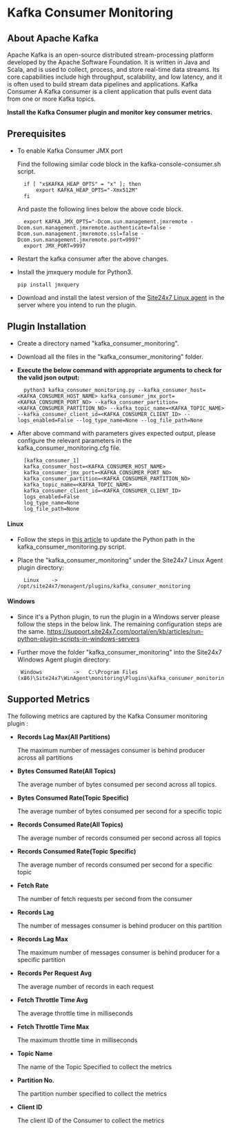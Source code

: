 # **Kafka Consumer Monitoring**

## About Apache Kafka
Apache Kafka is an open-source distributed stream-processing platform developed by the Apache Software Foundation. It is written in Java and Scala, and is used to collect, process, and store real-time data streams. Its core capabilities include high throughput, scalability, and low latency, and it is often used to build stream data pipelines and applications.
Kafka Consumer
A Kafka consumer is a client application that pulls event data from one or more Kafka topics. 

**Install the Kafka Consumer plugin and monitor key consumer metrics.**

## Prerequisites
- To enable Kafka Consumer JMX port

    Find the following similar code block in the kafka-console-consumer.sh script.

        
        if [ "x$KAFKA_HEAP_OPTS" = "x" ]; then
            export KAFKA_HEAP_OPTS="-Xmx512M"
        fi
        
    And paste the following lines below the above code block.


        export KAFKA_JMX_OPTS="-Dcom.sun.management.jmxremote -Dcom.sun.management.jmxremote.authenticate=false -Dcom.sun.management.jmxremote.ssl=false -Dcom.sun.management.jmxremote.port=9997"
        export JMX_PORT=9997

- Restart the kafka consumer after the above changes.
- Install the jmxquery module for Python3.

    ```
    pip install jmxquery
    ```
- Download and install the latest version of the [Site24x7 Linux agent](https://www.site24x7.com/app/client#/admin/inventory/add-monitor) in the server where you intend to run the plugin.


## Plugin Installation

- Create a directory named "kafka_consumer_monitoring".
  
- Download all the files in the "kafka_consumer_monitoring" folder.

- **Execute the below command with appropriate arguments to check for the valid json output:**


        python3 kafka_consumer_monitoring.py --kafka_consumer_host=<KAFKA_CONSUMER_HOST_NAME> kafka_consumer_jmx_port=<KAFKA_CONSUMER_PORT_NO> --kafka_consumer_partition=<KAFKA_CONSUMER_PARTITION_NO> --kafka_topic_name=<KAFKA_TOPIC_NAME> --kafka_consumer_client_id=<KAFKA_CONSUMER_CLIENT_ID> --logs_enabled=False --log_type_name=None --log_file_path=None


- After above command with parameters gives expected output, please configure the relevant parameters in the kafka_consumer_monitoring.cfg file.

        [kafka_consumer_1]
        kafka_consumer_host=<KAFKA_CONSUMER_HOST_NAME>
        kafka_consumer_jmx_port=<KAFKA_CONSUMER_PORT_NO>
        kafka_consumer_partition=<KAFKA_CONSUMER_PARTITION_NO>
        kafka_topic_name=<KAFKA_TOPIC_NAME>
        kafka_consumer_client_id=<KAFKA_CONSUMER_CLIENT_ID>
        logs_enabled=False
        log_type_name=None
        log_file_path=None


#### Linux

- Follow the steps in [this article](https://support.site24x7.com/portal/en/kb/articles/updating-python-path-in-a-plugin-script-for-linux-servers) to update the Python path in the kafka_consumer_monitoring.py script.

- Place the "kafka_consumer_monitoring" under the Site24x7 Linux Agent plugin directory:

        Linux    ->   /opt/site24x7/monagent/plugins/kafka_consumer_monitoring
#### Windows
- Since it's a Python plugin, to run the plugin in a Windows server please follow the steps in the below link. The remaining configuration steps are the same.
https://support.site24x7.com/portal/en/kb/articles/run-python-plugin-scripts-in-windows-servers
-  Further move the folder "kafka_consumer_monitoring" into the  Site24x7 Windows Agent plugin directory:

        Windows          ->   C:\Program Files (x86)\Site24x7\WinAgent\monitoring\Plugins\kafka_consumer_monitoring


## Supported Metrics
The following metrics are captured by the Kafka Consumer monitoring plugin :

- **Records Lag Max(All Partitions)**

    The maximum number of messages consumer is behind producer across all partitions
- **Bytes Consumed Rate(All Topics)**

    The average number of bytes consumed per second across all topics.
- **Bytes Consumed Rate(Topic Specific)**

    The average number of bytes consumed per second for a specific topic

- **Records Consumed Rate(All Topics)**

    The average number of records consumed per second across all topics
- **Records Consumed Rate(Topic Specific)**

    The average number of records consumed per second for a specific topic
- **Fetch Rate**

    The number of fetch requests per second from the consumer
- **Records Lag**

    The number of messages consumer is behind producer on this partition

- **Records Lag Max**

    The maximum number of messages consumer is behind producer for a specific partition

- **Records Per Request Avg**

    The average number of records in each request
- **Fetch Throttle Time Avg**

    The average throttle time in milliseconds
- **Fetch Throttle Time Max**

    The maximum throttle time in milliseconds
- **Topic Name**

    The name of the Topic Specified to collect the metrics
- **Partition No.**

    The partition number specified to collect the metrics
- **Client ID**
 
    The client ID of the Consumer to collect the metrics

